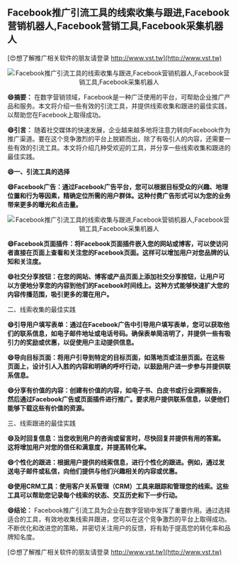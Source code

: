 ## **Facebook推广引流工具的线索收集与跟进,Facebook营销机器人,Facebook营销工具,Facebook采集机器人**

[😍想了解推广相关软件的朋友请登录 http://www.vst.tw](http://www.vst.tw)

 <center><img src="https://vst.tw/MP4/tuiguang/png/4.png" alt="Facebook推广引流工具的线索收集与跟进,Facebook营销机器人,Facebook营销工具,Facebook采集机器人"></center>

**😄摘要：**
在数字营销领域，Facebook是一种广泛使用的平台，可帮助企业推广产品和服务。本文将介绍一些有效的引流工具，并提供线索收集和跟进的最佳实践，以帮助您在Facebook上取得成功。

**😄引言：**
随着社交媒体的快速发展，企业越来越多地将注意力转向Facebook作为推广渠道。要在这个竞争激烈的平台上脱颖而出，除了有吸引人的内容，还需要一些有效的引流工具。本文将介绍几种受欢迎的工具，并分享一些线索收集和跟进的最佳实践。

**😄一、引流工具的选择**

**😄Facebook广告：通过Facebook广告平台，您可以根据目标受众的兴趣、地理位置和行为等因素，精确定位所需的用户群体。这种付费广告形式可以为您的业务带来更多的曝光和点击量。**

 <center><img src="https://vst.tw/MP4/tuiguang/png/6.png" alt="Facebook推广引流工具的线索收集与跟进,Facebook营销机器人,Facebook营销工具,Facebook采集机器人"></center>

**😄Facebook页面插件：将Facebook页面插件嵌入您的网站或博客，可以使访问者直接在页面上查看和关注您的Facebook页面。这样可以增加用户对您品牌的认知和关注度。**

**😄社交分享按钮：在您的网站、博客或产品页面上添加社交分享按钮，让用户可以方便地分享您的内容到他们的Facebook时间线上。这种方式能够快速扩大您的内容传播范围，吸引更多的潜在用户。**

二、线索收集的最佳实践

**😄引导用户填写表单：通过在Facebook广告中引导用户填写表单，您可以获取他们的联系信息，如电子邮件地址或电话号码。确保表单简洁明了，并提供一些有吸引力的奖励或优惠，以促使用户主动提供信息。**

**😄导向目标页面：将用户引导到特定的目标页面，如落地页或注册页面。在这些页面上，设计引人入胜的内容和明确的呼吁行动，以鼓励用户进一步参与并提供联系信息。**

**😄分享有价值的内容：创建有价值的内容，如电子书、白皮书或行业洞察报告，然后通过Facebook广告或页面插件进行推广。要求用户提供联系信息，以便他们能够下载这些有价值的资源。**

三、线索跟进的最佳实践

**😄及时回复信息：当您收到用户的咨询或留言时，尽快回复并提供有用的答案。这将增加用户对您的信任和满意度，并提高转化率。**

**😄个性化的跟进：根据用户提供的线索信息，进行个性化的跟进。例如，通过发送电子邮件或私信，向他们提供与他们兴趣相关的内容或优惠。**

**😄使用CRM工具：使用客户关系管理（CRM）工具来跟踪和管理您的线索。这些工具可以帮助您记录每个线索的状态、交互历史和下一步行动。**

**😄结论：**
Facebook推广引流工具为企业在数字营销中发挥了重要作用。通过选择适合的工具，有效地收集线索并跟进，您可以在这个竞争激烈的平台上取得成功。不断优化和改进您的策略，并密切关注用户的反馈，将有助于提高您的转化率和品牌知名度。

[😍想了解推广相关软件的朋友请登录 http://www.vst.tw](http://www.vst.tw)



